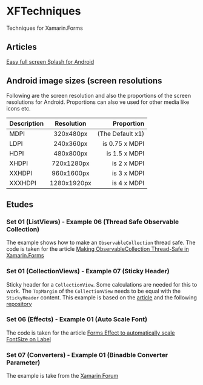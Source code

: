 # XFTechniques
Techniques for Xamarin.Forms

## Articles
[Easy full screen Splash for Android](https://xamarininsider.com/2019/04/03/easy-full-screen-splash-for-android/?utm_campaign=Weekly%2BXamarin&utm_medium=email&utm_source=Weekly_Xamarin_201)

## Android image sizes (screen resolutions

Following are the screen resolution and also the proportions of the screen resolutions for Android.
Proportions can also ve used for other media like icons etc. 

| Description | Resolution  | Proportion       |
| ----------- |:-----------:| ----------------:|
| MDPI        | 320x480px   | (The Default x1) |
| LDPI        | 240x360px   |   is 0.75 x MDPI |
| HDPI        | 480x800px   |    is 1.5 x MDPI |
| XHDPI       | 720x1280px  |      is 2 x MDPI |
| XXHDPI      | 960x1600px  |      is 3 x MDPI |
| XXXHDPI     | 1280x1920px |      is 4 x MDPI |

## Etudes

### Set 01 (ListViews) - Example 06 (Thread Safe Observable Collection)

The example shows how to make an `ObservableCollection` thread safe. The code is taken for the article [Making ObservableCollection Thread-Safe in Xamarin.Forms](https://codetraveler.io/2019/09/11/using-observablecollection-in-a-multi-threaded-xamarin-forms-application/)

### Set 01 (CollectionViews) - Example 07 (Sticky Header)

Sticky header for a `CollectionView`. Some calculations are needed for this to work. The `TopMargin` of the `CollectionView` needs to be equal with the `StickyHeader` content. This example is based on the [article](https://luismts.com/stickyheader-xamarin-forms/) and the following [repository](https://github.com/luismts/CollectionViewInScrollView)

### Set 06 (Effects) - Example 01 (Auto Scale Font)

The code is taken for the article [Forms Effect to automatically scale FontSize on Label](https://msicc.net/xfeffects-forms-effect-to-automatically-scale-fontsize-on-label/)

### Set 07 (Converters) - Example 01 (Binadble Converter Parameter)

The example is take from the [Xamarin Forum](https://forums.xamarin.com/discussion/71810/pass-binding-to-converterparameter)
